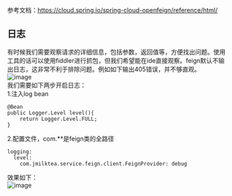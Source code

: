 参考文档：https://cloud.spring.io/spring-cloud-openfeign/reference/html/

## 日志
有时候我们需要观察请求的详细信息，包括参数，返回值等，方便找出问题。使用工具的话可以使用fiddler进行抓包，但我们希望能在ide直接观察。feign默认不输出日志，这非常不利于排除问题。例如如下输出405错误，并不够直观。  
![image]()    
我们需要如下两步开启日志：  
1.注入log bean
```
@Bean
public Logger.Level level(){
    return Logger.Level.FULL;
}
```
2.配置文件，com.**是feign类的全路径
```
logging:
  level:
    com.jmilktea.service.feign.client.FeignProvider: debug
```
效果如下：  
![image]()  
